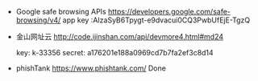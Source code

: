 - Google  safe browsing APIs	https://developers.google.com/safe-browsing/v4/
	 app key :AIzaSyB6Tpygt-e9dvacui0CQ3PwbUfEjE-TgzQ 

- 金山网址云 	http://code.ijinshan.com/api/devmore4.html#md24

	key:	k-33356
	secret: a176201e188a0969cd7b7fa2ef3c8d14

- phishTank https://www.phishtank.com/     Done
